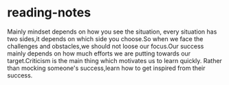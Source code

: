 # reading-notes
Mainly mindset depends on how you see the situation, every situation has two sides,it depends on which side you choose.So when we face the challenges and obstacles,we should not loose our focus.Our success mainly depends on how much efforts we are putting towards our target.Criticism is the main thing which motivates us to learn quickly. Rather than mocking someone's success,learn how to get inspired from their success.
